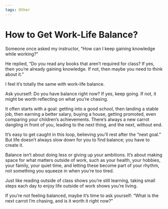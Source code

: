 ```yaml
---
tags: Other
---
```


# How to Get Work-Life Balance?

Someone once asked my instructor,
“How can I keep gaining knowledge while working?”

He replied,
“Do you read any books that aren’t required for class? If yes, then you’re already gaining knowledge. If not, then maybe you need to think about it.”

I feel it’s totally the same with work-life balance.

Ask yourself: Do you have balance right now? If yes, keep going. If not, it might be worth reflecting on what you’re chasing.

It often starts with a goal: getting into a good school, then landing a stable job, then earning a better salary, buying a house, getting promoted, even comparing your children’s achievements. There’s always a new carrot dangling in front of you, leading to the next thing, and the next, without end.

It’s easy to get caught in this loop, believing you’ll rest after the “next goal.” But life doesn’t always slow down for you to find balance; you have to create it.

Balance isn’t about doing less or giving up your ambitions. It’s about making space for what matters outside of work, such as your health, your hobbies, your family, your quiet time, and letting these become part of your rhythm, not something you squeeze in when you’re too tired.

Just like reading outside of class shows you’re still learning, taking small steps each day to enjoy life outside of work shows you’re living.

If you’re not feeling balanced, maybe it’s time to ask yourself:
“What is the next carrot I’m chasing, and is it worth it right now?”

